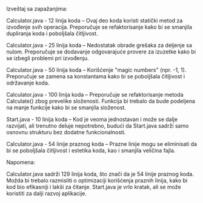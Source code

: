 Izveštaj sa zapažanjima:

Calculator.java - 12 linija koda – Ovaj deo koda koristi statički metod za izvođenje svih operacija. Preporučuje se refaktorisanje kako bi se smanjila dupliranja koda i poboljšala čitljivost.

Calculator.java - 25 linija koda – Nedostatak obrade grešaka za deljenje sa nulom. Preporučuje se dodavanje odgovarajuće provere za izuzetke kako bi se izbegli problemi pri izvođenju.

Calculator.java - 50 linija koda – Korišćenje "magic numbers" (npr. -1, 1). Preporučuje se zamena sa konstantama kako bi se poboljšala čitljivost i održavanje koda.

Calculator.java - 100 linija koda – Preporučuje se refaktorisanje metoda Calculate() zbog prevelike složenosti. Funkcija bi trebalo da bude podeljena na manje funkcije kako bi se smanjila složenost.

Start.java - 10 linija koda – Kod je veoma jednostavan i može se dalje razvijati, ali trenutno deluje nepotrebno, budući da Start.java sadrži samo osnovnu strukturu bez dodatne funkcionalnosti.

Calculator.java - 54 linije praznog koda – Prazne linije mogu se eliminisati da bi se poboljšala čitljivost i estetika koda, kao i smanjila veličina fajla.

Napomena:

Calculator.java sadrži 129 linija koda, što znači da je 54 linije praznog koda. Možda bi trebalo razmisliti o optimizaciji korišćenja praznih linija, kako bi kod bio efikasniji i lakši za čitanje.
Start.java je vrlo kratak, ali se može koristiti za dalji razvoj aplikacije.
